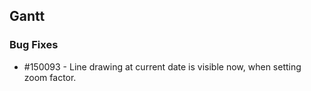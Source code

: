 ## Gantt

### Bug Fixes

* \#150093 - Line drawing at current date is visible now, when setting zoom factor.

